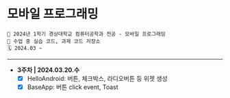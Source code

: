 # 모바일 프로그래밍
```
🏫 2024년 1학기 경상대학교 컴퓨터공학과 전공 - 모바일 프로그래밍
💾 수업 중 실습 코드, 과제 코드 저장소
🗓️ 2024.03 ~ 
```

---

- **3주차 | 2024.03.20.수**
  - [x] HelloAndroid: 버튼, 체크박스, 라디오버튼 등 위젯 생성
  - [x] BaseApp: 버튼 click event, Toast
